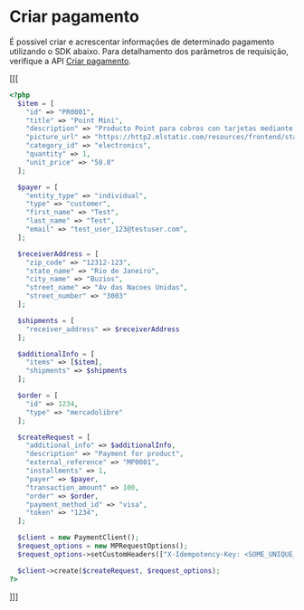 # Criar pagamento

É possível criar e acrescentar informações de determinado pagamento utilizando o SDK abaixo. Para detalhamento dos parâmetros de requisição, verifique a API [Criar pagamento](https://www.mercadopago[FAKER][URL][DOMAIN]/developers/pt/reference/payments/_payments/post).

[[[
```php
<?php
  $item = [
    "id" => "PR0001",
    "title" => "Point Mini",
    "description" => "Producto Point para cobros con tarjetas mediante bluetooth",
    "picture_url" => "https://http2.mlstatic.com/resources/frontend/statics/growth-sellers-landings/device-mlb-point-i_medium@2x.png",
    "category_id" => "electronics",
    "quantity" => 1,
    "unit_price" => "58.8"
  ];

  $payer = [
    "entity_type" => "individual",
    "type" => "customer",
    "first_name" => "Test",
    "last_name" => "Test",
    "email" => "test_user_123@testuser.com",
  ];

  $receiverAddress = [
    "zip_code" => "12312-123",
    "state_name" => "Rio de Janeiro",
    "city_name" => "Buzios",
    "street_name" => "Av das Nacoes Unidas",
    "street_number" => "3003"
  ];

  $shipments = [
    "receiver_address" => $receiverAddress
  ];

  $additionalInfo = [
    "items" => [$item],
    "shipments" => $shipments
  ];

  $order = [
    "id" => 1234,
    "type" => "mercadolibre"
  ];

  $createRequest = [
    "additional_info" => $additionalInfo,
    "description" => "Payment for product",
    "external_reference" => "MP0001",
    "installments" => 1,
    "payer" => $payer,
    "transaction_amount" => 100,
    "order" => $order,
    "payment_method_id" => "visa",
    "token" => "1234",
  ];

  $client = new PaymentClient();
  $request_options = new MPRequestOptions();
  $request_options->setCustomHeaders(["X-Idempotency-Key: <SOME_UNIQUE_VALUE>"]);

  $client->create($createRequest, $request_options);
?>
```
]]]